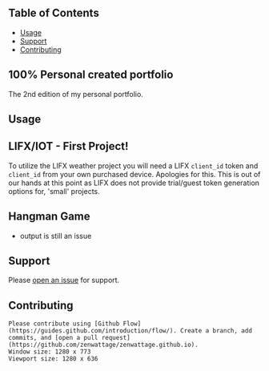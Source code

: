 ## Table of Contents
- [Usage](#usage)
- [Support](#support)
- [Contributing](#contributing)

## 100% Personal created portfolio
The 2nd edition of my personal portfolio.

 

## Usage
## LIFX/IOT - First Project!
To utilize the LIFX weather project you will need a LIFX ```client_id``` token and ```client_id``` from your own purchased device. Apologies for this. This is out of our hands at this point as LIFX does not provide trial/guest token generation options for, 'small' projects.

## Hangman Game
- output is still an issue

## 


## Support

Please [open an 
issue](https://github.com/zenwattage/zenwattage.github.io/issues/new) for 
support.

## Contributing

	Please contribute using [Github Flow](https://guides.github.com/introduction/flow/). Create a branch, add commits, and [open a pull request](https://github.com/zenwattage/zenwattage.github.io).
	Window size: 1280 x 773
	Viewport size: 1280 x 636
